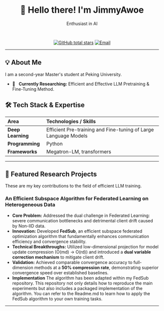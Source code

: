 

<!--
## Hi there 👋
**JimmyAwoe/JimmyAwoe** is a ✨ _special_ ✨ repository because its `README.md` (this file) appears on your GitHub profile.

Here are some ideas to get you started:

- 🔭 I’m currently working on ...
- 🌱 I’m currently learning ...
- 👯 I’m looking to collaborate on ...
- 🤔 I’m looking for help with ...
- 💬 Ask me about ...
- 📫 How to reach me: ...
- 😄 Pronouns: ...
- ⚡ Fun fact: ...
<img src="https://{{Your-Image-Link-Here-Optional-e.g.-GitHub-Avatar}}" width="150" alt="Profile Picture"/>

## 🔥 GitHub Stats

<p align="center">
  <img src="https://github-readme-stats.vercel.app/api?username={{Your-GitHub-Username}}&show_icons=true&theme=vue-dark&hide_border=true&count_private=true" alt="Your GitHub Stats" />
  <img src="https://github-readme-stats.vercel.app/api/top-langs/?username={{Your-GitHub-Username}}&layout=compact&theme=vue-dark&hide_border=true" alt="Your Top Languages" />
</p>

---
-->
<div align="center">
  
  <h1>👋 Hello there! I'm JimmyAwoe </h1>
  <p>
 Enthusiast in AI
  </p>  
  
  [![GitHub total stars](https://img.shields.io/github/stars/JimmyAwoe?style=social)](https://github.com/JimmyAwoe)
  [![Email](https://img.shields.io/badge/-Email-D14836?style=flat-square&logo=gmail&logoColor=white)](mailto:xuyq@stu.pku.edu.cn)

  ---
</div>

## 💡 About Me

I am a second-year Master's student at Peking University.

* 🔭 &nbsp; **Currently Researching:** Efficient and Effective LLM Pretraining & Fine-Tuning Method.


## 🛠️ Tech Stack & Expertise

| Area | Technologies / Skills |
| :--- | :--- |
| **Deep Learning** | Efficient Pre-training and Fine-tuning of Large Language Models |
| **Programming** | Python |
| **Frameworks** | Megatron-LM, transformers |

---

## 🔬 Featured Research Projects

These are my key contributions to the field of efficient LLM training.
<!--
### GROUTER: Preemptive Routing for Stable and Efficient Mixture-of-Experts Training
* **Core Problem:** Systematically identified and provided a theoretical analysis of **Structure-Performance Interference (SPI)**—the inherent instability and optimization error accumulation caused by dynamic routing decisions in MoE training.
* **Innovation:** Proposed **GROUTER**, the first preemptive routing framework designed to *eliminate* SPI. We employ **Knowledge Distillation (KD)** to extract a high-quality, stable routing prior from a well-converged source model, injecting it as a fixed, near-optimal router into the target model.
* **Methodology:** Engineered two novel, complementary strategies for structural migration: **Expert Folding** and **Expert Tuning**.
* **Impact & Results:** Accelerated pre-training data utilization by **4.28x** and achieved up to **33.5% training throughput acceleration**.
-->
### An Efficient Subspace Algorithm for Federated Learning on Heterogeneous Data
* **Core Problem:** Addressed the dual challenge in Federated Learning: severe communication bottlenecks and detrimental client drift caused by Non-IID data.
* **Innovation:** Developed **FedSub**, an efficient subspace federated optimization algorithm that fundamentally enhances communication efficiency and convergence stability.
* **Technical Breakthroughs:** Utilized low-dimensional projection for model update compression (O(md) $\to$ O(rd)) and introduced a **dual variable correction mechanism** to mitigate client drift.
* **Validation:** Achieved comparable convergence accuracy to full-dimension methods at a **50% compression rate**, demonstrating superior convergence speed over established baselines.
* **Implementation** The algorithm has been adapted within my FedSub repository. This repository not only details how to reproduce the main experiments but also includes a packaged implementation of the algorithm. You can refer to the Readme.md to learn how to apply the FedSub algorithm to your own training tasks.

---

